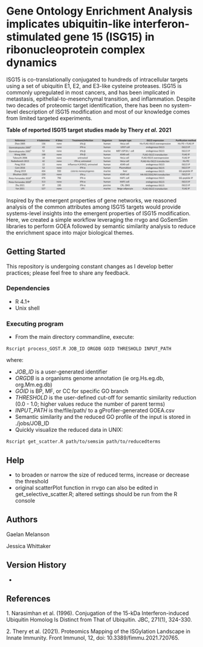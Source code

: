 
# Gene Ontology Enrichment Analysis implicates ubiquitin-like interferon-stimulated gene 15 (ISG15) in ribonucleoprotein complex dynamics

ISG15 is co-translationally conjugated to hundreds of intracellular targets using a set of ubiquitin E1, E2, and E3-like cysteine proteases. ISG15 is commonly upregulated in most cancers, and has been implicated in metastasis, epithelial-to-mesenchymal transition, and inflammation. Despite two decades of proteomic target identification, there has been no system-level description of ISG15 modification and most of our knowledge comes from limited targeted experiments.&nbsp;   

**Table of reported ISG15 target studies made by Thery *et al.* 2021**

![here](https://github.com/gaelanm/uniackelab-thesis/blob/main/assets/isg15_targets.jpg)

Inspired by the emergent properties of gene networks, we reasoned analysis of the common attributes among ISG15 targets would provide systems-level insights into the emergent properties of ISG15 modification. Here, we created a simple workflow leveraging the rrvgo and GoSemSim libraries to perform GOEA followed by semantic similarity analysis to reduce the enrichment space into major biological themes.

## Getting Started
This repository is undergoing constant changes as I develop better practices; please feel free to share any feedback.

### Dependencies

* R 4.1+
* Unix shell

### Executing program

* From the main directory commandline, execute:

```
Rscript process_GOST.R JOB_ID ORGDB GOID THRESHOLD INPUT_PATH
```

where:
* *JOB_ID* is a user-generated identifier
* *ORGDB* is a organisms genome annotation (ie org.Hs.eg.db, org.Mm.eg.db)
* *GOID* is BP, MF, or CC for specific GO branch
* *THRESHOLD* is the user-defined cut-off for semantic similarity reduction (0.0 - 1.0; higher values reduce the number of parent terms)
* *INPUT_PATH* is the/file/path/ to a gProfiler-generated GOEA.csv
* Semantic similarity and the reduced GO profile of the input is stored in ./jobs/JOB_ID
* Quickly visualize the reduced data in UNIX:

```
Rscript get_scatter.R path/to/semsim path/to/reducedterms
```

## Help
* to broaden or narrow the size of reduced terms, increase or decrease the threshold
* original scatterPlot function in rrvgo can also be edited in get_selective_scatter.R; altered settings should be run from the R console

## Authors

Gaelan Melanson

Jessica Whittaker

## Version History

* 

## References
<a id="1">1.</a> 
Narasimhan et al. (1996). 
Conjugation of the 15-kDa Interferon-induced Ubiquitin Homolog Is Distinct from That of Ubiquitin. 
JBC, 271(1), 324-330.

<a id="2">2.</a> 
Thery et al. (2021). 
Proteomics Mapping of the ISGylation Landscape in Innate Immunity. 
Front Immunol, 12, doi: 10.3389/fimmu.2021.720765.

